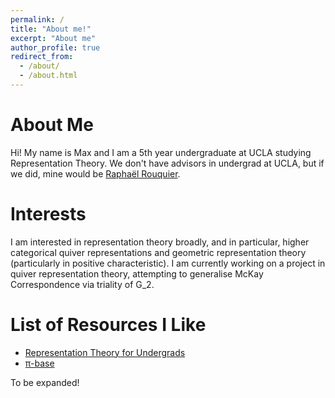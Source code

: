```yaml
---
permalink: /
title: "About me!"
excerpt: "About me"
author_profile: true
redirect_from: 
  - /about/
  - /about.html
---
```


# About Me
Hi! My name is Max and I am a 5th year undergraduate at UCLA studying Representation Theory. We don't have advisors in undergrad at UCLA, but if we did, mine would be [Raphaël Rouquier](https://www.math.ucla.edu/~rouquier/). 

# Interests
I am interested in representation theory broadly, and in particular, higher categorical quiver representations and geometric representation theory (particularly in positive characteristic). I am currently working on a project in quiver representation theory, attempting to generalise McKay Correspondence via triality of G_2. 

# List of Resources I Like
- [Representation Theory for Undergrads](https://max.steinbergfour.com/files/reptheory.pdf)
- [π-base](https://topology.pi-base.org/)

To be expanded!
